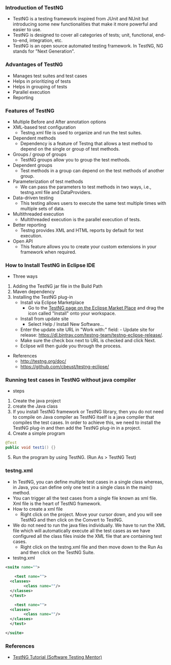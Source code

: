 ### Introduction of TestNG
- TestNG is a testing framework inspired from JUnit and NUnit but introducing some new functionalities that make it more powerful and easier to use.
- TestNG is designed to cover all categories of tests; unit, functional, end-to-end, integration, etc.
- TestNG is an open source automated testing framework. In TestNG, NG stands for "Next Generation".

### Advantages of TestNG
- Manages test suites and test cases
- Helps in prioritizing of tests
- Helps in grouping of tests
- Parallel execution
- Reporting

### Features of TestNG
- Multiple Before and After annotation options
- XML-based test configuration
	- Testng.xml file is used to organize and run the test suites.
- Dependent methods
	- Dependency is a feature of Testng that allows a test method to depend on the single or group of test methods.
- Groups / group of groups
	- TestNG groups allow you to group the test methods.
- Dependent groups
	- Test methods in a group can depend on the test methods of another group.
- Parameterization of test methods
	- We can pass the parameters to test methods in two ways, i.e., testng.xml file and DataProviders.
- Data-driven testing
	- This testing allows users to execute the same test multiple times with multiple sets of data.
- Multithreaded execution
	- Multithreaded execution is the parallel execution of tests.
- Better reporting
	- Testng provides XML and HTML reports by default for test execution.
- Open API
	- This feature allows you to create your custom extensions in your framework when required.

### How to Install TestNG in Eclipse IDE
- Three ways
1. Adding the TestNG jar file in the Build Path
2. Maven dependency
3. Installing the TestNG plug-in
	- Install via Eclipse Marketplace
		- Go to the [TestNG page on the Eclipse Market Place](https://marketplace.eclipse.org/content/testng-eclipse) and drag the icon called "Install" onto your workspace. 
	- Install from update site
		- Select Help / Install New Software...
    - Enter the update site URL in "Work with:" field:
			- Update site for release: https://dl.bintray.com/testng-team/testng-eclipse-release/.
    - Make sure the check box next to URL is checked and click Next.
    - Eclipse will then guide you through the process.
- References
	- http://testng.org/doc/
	- https://github.com/cbeust/testng-eclipse/
### Running test cases in TestNG without java compiler
- steps
1. Create the java project
2. create the Java class
3. If you install TestNG framework or TestNG library, then you do not need to compile on Java compiler as TestNG itself is a java compiler that compiles the test cases. In order to achieve this, we need to install the TestNG plug-in and then add the TestNG plug-in in a project.
4. Create a simple program
```java
@Test
public void test1() {}
```
5. Run the program by using TestNG. (Run As > TestNG Test)

### testng.xml
- In TestNG, you can define multiple test cases in a single class whereas, in Java, you can define only one test in a single class in the main() method.
- You can trigger all the test cases from a single file known as xml file. Xml file is the heart of TestNG framework.
- How to create a xml file
	- Right click on the project. Move your cursor down, and you will see TestNG and then click on the Convert to TestNG.
- We do not need to run the java files individually. We have to run the XML file which will automatically execute all the test cases as we have configured all the class files inside the XML file that are containing test cases.
	- Right click on the testng.xml file and then move down to the Run As and then click on the TestNG Suite.
- testng.xml
```xml
<suite name="">  
  
	<test name="">  
  <classes>  
		<class name=""/>  
  </classes>  
  </test>

 	<test name="">  
  <classes>  
		<class name=""/>
  </classes>  
  </test>  

</suite>
```

### References
- [TestNG Tutorial (Software Testing Mentor)](https://www.youtube.com/watch?v=KegGpNMhGF0&list=PLL34mf651faMJ3uO8RNEh1GM5uLVXWq2Z)
